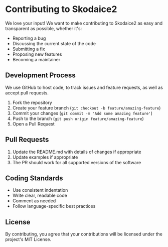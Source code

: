 # Contributing to Skodaice2

We love your input! We want to make contributing to Skodaice2 as easy and transparent as possible, whether it's:

- Reporting a bug
- Discussing the current state of the code
- Submitting a fix
- Proposing new features
- Becoming a maintainer

## Development Process

We use GitHub to host code, to track issues and feature requests, as well as accept pull requests.

1. Fork the repository
2. Create your feature branch (`git checkout -b feature/amazing-feature`)
3. Commit your changes (`git commit -m 'Add some amazing feature'`)
4. Push to the branch (`git push origin feature/amazing-feature`)
5. Open a Pull Request

## Pull Requests

1. Update the README.md with details of changes if appropriate
2. Update examples if appropriate
3. The PR should work for all supported versions of the software

## Coding Standards

- Use consistent indentation
- Write clear, readable code
- Comment as needed
- Follow language-specific best practices

## License

By contributing, you agree that your contributions will be licensed under the project's MIT License.

